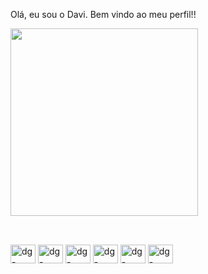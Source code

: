 Olá, eu sou o Davi. Bem vindo ao meu perfil!!

<div>
  <img height="300em" src="https://github-readme-stats.vercel.app/api/top-langs/?username=dg-souza&hide_progress=true&theme='dracula'" />
</div>

##

<div style="display: inline_block"><br>
  <img align="center" alt="dg-types" height="30" width="40" src="https://cdn.jsdelivr.net/gh/devicons/devicon/icons/typescript/typescript-original.svg" />
  <img align="center" alt="dg-types" height="30" width="40" src="https://cdn.jsdelivr.net/gh/devicons/devicon/icons/javascript/javascript-original.svg" />
  <img align="center" alt="dg-types" height="30" width="40" src="https://cdn.jsdelivr.net/gh/devicons/devicon/icons/react/react-original.svg" />
  <img align="center" alt="dg-types" height="30" width="40" src="https://cdn.jsdelivr.net/gh/devicons/devicon/icons/vuejs/vuejs-original.svg" />
  <img align="center" alt="dg-types" height="30" width="40" src="https://cdn.jsdelivr.net/gh/devicons/devicon/icons/nodejs/nodejs-original.svg" />
  <img align="center" alt="dg-types" height="30" width="40" src="https://cdn.jsdelivr.net/gh/devicons/devicon/icons/dotnetcore/dotnetcore-original.svg" />
</div>

<!--
**dg-souza/dg-souza** is a ✨ _special_ ✨ repository because its `README.md` (this file) appears on your GitHub profile.

Here are some ideas to get you started:

- 🔭 I’m currently working on ...
- 🌱 I’m currently learning ...
- 👯 I’m looking to collaborate on ...
- 🤔 I’m looking for help with ...
- 💬 Ask me about ...
- 📫 How to reach me: ...
- 😄 Pronouns: ...
- ⚡ Fun fact: ...
-->
